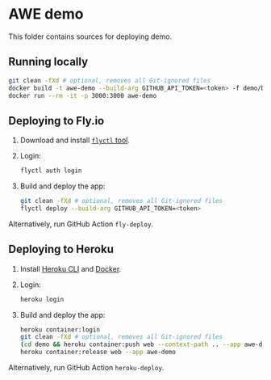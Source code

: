 # AWE demo

This folder contains sources for deploying demo.

## Running locally

```bash
git clean -fXd # optional, removes all Git-ignored files
docker build -t awe-demo --build-arg GITHUB_API_TOKEN=<token> -f demo/Dockerfile .
docker run --rm -it -p 3000:3000 awe-demo
```

## Deploying to Fly.io

1. Download and install [`flyctl`
   tool](https://fly.io/docs/getting-started/installing-flyctl/).

2. Login:

   ```bash
   flyctl auth login
   ```

3. Build and deploy the app:

   ```bash
   git clean -fXd # optional, removes all Git-ignored files
   flyctl deploy --build-arg GITHUB_API_TOKEN=<token>
   ```

Alternatively, run GitHub Action `fly-deploy`.

## Deploying to Heroku

1. Install [Heroku CLI](https://devcenter.heroku.com/articles/heroku-cli) and
   [Docker](https://www.docker.com/products/docker-desktop/).

2. Login:

   ```bash
   heroku login
   ```

3. Build and deploy the app:

   ```bash
   heroku container:login
   git clean -fXd # optional, removes all Git-ignored files
   (cd demo && heroku container:push web --context-path .. --app awe-demo --arg GITHUB_API_TOKEN=<token>)
   heroku container:release web --app awe-demo
   ```

Alternatively, run GitHub Action `heroku-deploy`.
